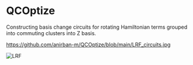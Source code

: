 # QCOptize

Constructing basis change circuits for rotating Hamiltonian terms grouped into commuting clusters into 
Z basis.

https://github.com/anirban-m/QCOptize/blob/main/LRF_circuits.jpg


![LRF](https://github.com/[username]/anirban-m/QCOptize/blob/main/LRF_circuits.jpg?raw=true)
